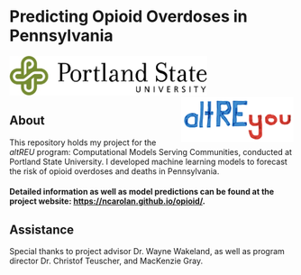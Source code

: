 # Predicting Opioid Overdoses in Pennsylvania

<img src="docs/psu.jpg" alt="PSU" height="70"> <img src="docs/altREyou_logo.png" alt="altREU" height="80" align="right">


## About
This repository holds my project for the _altREU_ program: Computational Models Serving Communities, conducted at Portland State University. I developed machine learning models to forecast the risk of opioid overdoses and deaths in Pennsylvania. 

#### Detailed information as well as model predictions can be found at the project website: https://ncarolan.github.io/opioid/.

## Assistance
Special thanks to project advisor Dr. Wayne Wakeland, as well as program director Dr. Christof Teuscher, and MacKenzie Gray.
